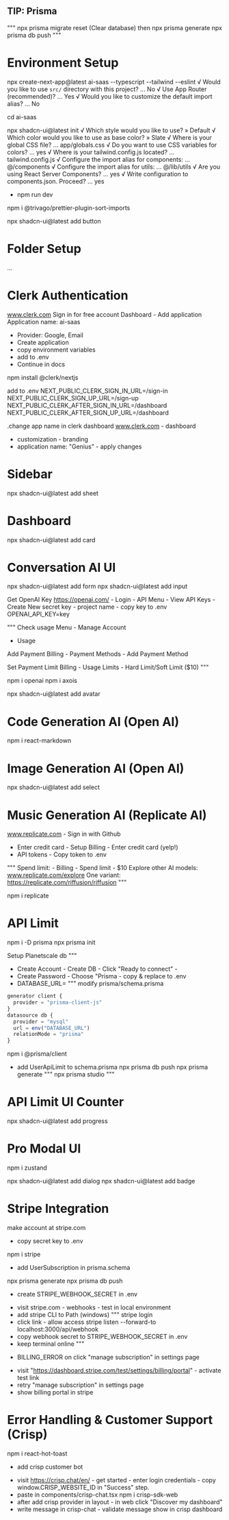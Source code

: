 ## TIP: Prisma
"""
npx prisma migrate reset (Clear database)
then
npx prisma generate
npx prisma db push
"""

# Environment Setup

npx create-next-app@latest ai-saas --typescript --tailwind --eslint
√ Would you like to use `src/` directory with this project? ... No
√ Use App Router (recommended)? ... Yes
√ Would you like to customize the default import alias? ... No

cd ai-saas

npx shadcn-ui@latest init
√ Which style would you like to use? » Default
√ Which color would you like to use as base color? » Slate
√ Where is your global CSS file? ... app/globals.css
√ Do you want to use CSS variables for colors? ... yes
√ Where is your tailwind.config.js located? ... tailwind.config.js
√ Configure the import alias for components: ... @/components
√ Configure the import alias for utils: ... @/lib/utils
√ Are you using React Server Components? ... yes
√ Write configuration to components.json. Proceed? ... yes

- npm run dev

npm i @trivago/prettier-plugin-sort-imports

npx shadcn-ui@latest add button

# Folder Setup

...

# Clerk Authentication

www.clerk.com
Sign in for free account
Dashboard - Add application
Application name: ai-saas

- Provider: Google, Email
- Create application
- copy environment variables
- add to .env
- Continue in docs

npm install @clerk/nextjs

add to .env
NEXT_PUBLIC_CLERK_SIGN_IN_URL=/sign-in
NEXT_PUBLIC_CLERK_SIGN_UP_URL=/sign-up
NEXT_PUBLIC_CLERK_AFTER_SIGN_IN_URL=/dashboard
NEXT_PUBLIC_CLERK_AFTER_SIGN_UP_URL=/dashboard

.change app name in clerk dashboard
www.clerk.com - dashboard

- customization - branding
- application name: "Genius" - apply changes

# Sidebar

npx shadcn-ui@latest add sheet

# Dashboard

npx shadcn-ui@latest add card

# Conversation AI UI

npx shadcn-ui@latest add form
npx shadcn-ui@latest add input

Get OpenAI Key
https://openai.com/ - Login - API
Menu - View API Keys - Create New secret key - project name - copy key to .env
OPENAI_API_KEY=key

"""
Check usage
Menu - Manage Account
- Usage

Add Payment
Billing - Payment Methods - Add Payment Method

Set Payment Limit
Billing - Usage Limits - Hard Limit/Soft Limit ($10)
"""

npm i openai
npm i axois

npx shadcn-ui@latest add avatar

# Code Generation AI (Open AI)

npm i react-markdown

# Image Generation AI (Open AI)

npx shadcn-ui@latest add select

# Music Generation AI (Replicate AI)

www.replicate.com - Sign in with Github
- Enter credit card - Setup Billing - Enter credit card (yelp!)
- API tokens - Copy token to .env

"""
Spend limit: - Billing - Spend limit - $10
Explore other AI models: www.replicate.com/explore
One variant: https://replicate.com/riffusion/riffusion
"""

npm i replicate

# API Limit

npm i -D prisma
npx prisma init

Setup Planetscale db
"""
- Create Account - Create DB - Click "Ready to connect" -
- Create Password - Choose "Prisma - copy & replace to .env
- DATABASE_URL=
"""
modify prisma/schema.prisma
```js
generator client {
  provider = "prisma-client-js"
}
datasource db {
  provider = "mysql"
  url = env("DATABASE_URL")
  relationMode = "prisma"
}
```
npm i @prisma/client
- add UserApiLimit to schema.prisma
npx prisma db push
npx prisma generate
"""
npx prisma studio
"""

# API Limit UI Counter

npx shadcn-ui@latest add progress

# Pro Modal UI

npm i zustand

npx shadcn-ui@latest add dialog
npx shadcn-ui@latest add badge

# Stripe Integration

make account at stripe.com
- copy secret key to .env

npm i stripe

- add UserSubscription in prisma.schema

npx prisma generate
npx prisma db push

* create STRIPE_WEBHOOK_SECRET in .env
- visit stripe.com - webhooks - test in local environment
- add stripe CLI to Path (windows)
"""
stripe login
- click link - allow access
stripe listen --forward-to localhost:3000/api/webhook
- copy webhook secret to STRIPE_WEBHOOK_SECRET in .env
- keep terminal online
"""

* BILLING_ERROR on click "manage subscription" in settings page
- visit "https://dashboard.stripe.com/test/settings/billing/portal" - activate test link
- retry "manage subscription" in settings page
- show billing portal in stripe

# Error Handling & Customer Support (Crisp)

npm i react-hot-toast

* add crisp customer bot
- visit https://crisp.chat/en/ - get started - enter login credentials - copy window.CRISP_WEBSITE_ID in "Success" step.
- paste in components/crisp-chat.tsx
npm i crisp-sdk-web
- after add crisp provider in layout - in web click "Discover my dashboard"
- write message in crisp-chat - validate message show in crisp dashboard

